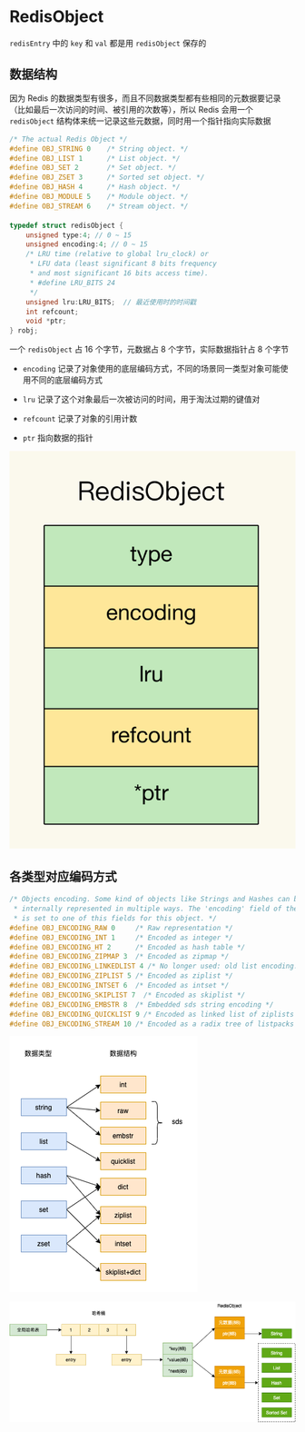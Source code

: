 # RedisObject

`redisEntry` 中的 `key` 和 `val` 都是用 `redisObject` 保存的

## 数据结构

因为 Redis 的数据类型有很多，而且不同数据类型都有些相同的元数据要记录（比如最后一次访问的时间、被引用的次数等），所以 Redis 会用一个 `redisObject` 结构体来统一记录这些元数据，同时用一个指针指向实际数据

```c
/* The actual Redis Object */
#define OBJ_STRING 0    /* String object. */
#define OBJ_LIST 1      /* List object. */
#define OBJ_SET 2       /* Set object. */
#define OBJ_ZSET 3      /* Sorted set object. */
#define OBJ_HASH 4      /* Hash object. */
#define OBJ_MODULE 5    /* Module object. */
#define OBJ_STREAM 6    /* Stream object. */

typedef struct redisObject {
    unsigned type:4; // 0 ~ 15
    unsigned encoding:4; // 0 ~ 15
    /* LRU time (relative to global lru_clock) or
     * LFU data (least significant 8 bits frequency
     * and most significant 16 bits access time). 
     * #define LRU_BITS 24
     */
    unsigned lru:LRU_BITS;  // 最近使用时的时间戳
    int refcount;
    void *ptr;
} robj;
```

一个 `redisObject` 占 16 个字节，元数据占 8 个字节，实际数据指针占 8 个字节

- `encoding` 记录了对象使用的底层编码方式，不同的场景同一类型对象可能使用不同的底层编码方式

- `lru` 记录了这个对象最后一次被访问的时间，用于淘汰过期的键值对

- `refcount` 记录了对象的引用计数

- `ptr` 指向数据的指针

![01](redisObject.assets/01.png)

## 各类型对应编码方式


```c
/* Objects encoding. Some kind of objects like Strings and Hashes can be
 * internally represented in multiple ways. The 'encoding' field of the object
 * is set to one of this fields for this object. */
#define OBJ_ENCODING_RAW 0     /* Raw representation */
#define OBJ_ENCODING_INT 1     /* Encoded as integer */
#define OBJ_ENCODING_HT 2      /* Encoded as hash table */
#define OBJ_ENCODING_ZIPMAP 3  /* Encoded as zipmap */
#define OBJ_ENCODING_LINKEDLIST 4 /* No longer used: old list encoding. */
#define OBJ_ENCODING_ZIPLIST 5 /* Encoded as ziplist */
#define OBJ_ENCODING_INTSET 6  /* Encoded as intset */
#define OBJ_ENCODING_SKIPLIST 7  /* Encoded as skiplist */
#define OBJ_ENCODING_EMBSTR 8  /* Embedded sds string encoding */
#define OBJ_ENCODING_QUICKLIST 9 /* Encoded as linked list of ziplists */
#define OBJ_ENCODING_STREAM 10 /* Encoded as a radix tree of listpacks */
```

![02](redisObject.assets/02.png)

![03](redisObject.assets/03.png)